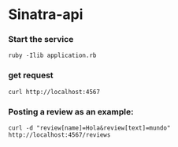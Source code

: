 # Sinatra-api

### Start the service

```ruby -Ilib application.rb```

### get request

``` curl http://localhost:4567 ```

### Posting a review as an example: 
``` curl -d "review[name]=Hola&review[text]=mundo" http://localhost:4567/reviews ```
